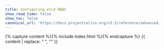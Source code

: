 ```yaml
---
title: Configuring etcd RBAC
show_read_time: false
show_toc: false
canonical_url: 'https://docs.projectcalico.org/v3.5/reference/advanced/etcd-rbac/index'
---
```

{% capture content %}{% include index.html %}{% endcapture %}
{{ content | replace: "    ", "" }}